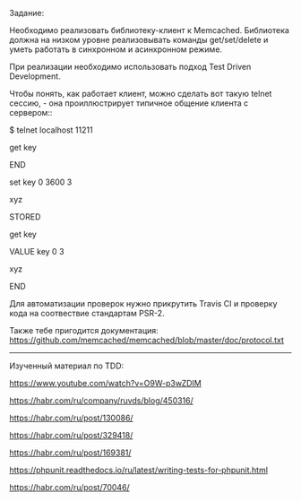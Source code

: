 Задание:

Необходимо реализовать библиотеку-клиент к Memcached. Библиотека должна на низком уровне реализовывать команды get/set/delete и уметь работать в синхронном и асинхронном режиме.

При реализации необходимо использовать подход Test Driven Development.

Чтобы понять, как работает клиент, можно сделать вот такую telnet сессию, - она проиллюстрирует типичное общение клиента с сервером::


$ telnet localhost 11211

get key

END

set key 0 3600 3

xyz

STORED

get key

VALUE key 0 3

xyz

END


Для автоматизации проверок нужно прикрутить Travis CI и проверку кода на соотвествие стандартам PSR-2.

Также тебе пригодится документация: https://github.com/memcached/memcached/blob/master/doc/protocol.txt


------------------------------------------

Изученный материал по TDD:

https://www.youtube.com/watch?v=O9W-p3wZDIM

https://habr.com/ru/company/ruvds/blog/450316/

https://habr.com/ru/post/130086/

https://habr.com/ru/post/329418/

https://habr.com/ru/post/169381/

https://phpunit.readthedocs.io/ru/latest/writing-tests-for-phpunit.html

https://habr.com/ru/post/70046/